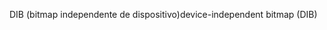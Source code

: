 <span data-ttu-id="e1725-101">DIB (bitmap independente de dispositivo)</span><span class="sxs-lookup"><span data-stu-id="e1725-101">device-independent bitmap (DIB)</span></span>